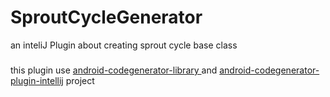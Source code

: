 # SproutCycleGenerator

an inteliJ Plugin about creating sprout cycle base class


###
this plugin use [android-codegenerator-library
](https://github.com/tmorcinek/android-codegenerator-library) and [android-codegenerator-plugin-intellij](https://github.com/tmorcinek/android-codegenerator-plugin-intellij) project
